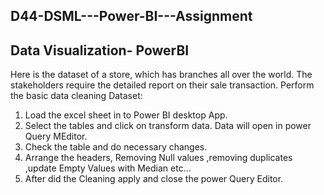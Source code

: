 ## D44-DSML---Power-BI---Assignment
## Data Visualization- PowerBI
Here is the dataset of a store, which has branches all over the world. The stakeholders require the detailed report on their sale transaction. Perform the basic data cleaning Dataset:
1. Load the excel sheet in to Power BI desktop App.
2. Select the tables and click on transform data. Data will open in power Query MEditor.
3. Check the table and do necessary changes.
4. Arrange the headers, Removing Null values ,removing duplicates ,update Empty Values with Median etc...
5. After did the Cleaning apply and close the power Query Editor. 
